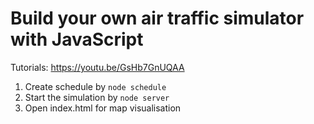 # Build your own air traffic simulator with JavaScript


Tutorials:
https://youtu.be/GsHb7GnUQAA

1. Create schedule by ``node schedule``
2. Start the simulation by ``node server``
3. Open index.html for map visualisation
   
